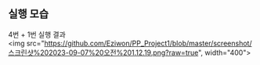 ## 실행 모습

4번 + 1번 실행 결과 <br>
<img src="https://github.com/Eziwon/PP_Project1/blob/master/screenshot/스크린샷%202023-09-07%20오전%201.12.19.png?raw=true", width="400">
